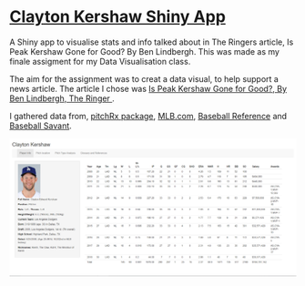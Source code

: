 # [Clayton Kershaw Shiny App](https://npennell.shinyapps.io/Math2270_Assignment3/)

A Shiny app to visualise stats and info talked about in The Ringers article, Is Peak Kershaw Gone for Good? By Ben Lindbergh. This was made as my finale assigment for my Data Visualisation class.

The aim for the assignment was to creat a data visual, to help support a news article. The article I chose was [Is Peak Kershaw Gone for Good?, By Ben Lindbergh, The Ringer ](https://www.theringer.com/mlb/2018/5/3/17314506/los-angeles-dodgers-clayton-kershaw-fastball-velocity).

I gathered data from, [pitchRx package](https://github.com/cpsievert/pitchRx), [MLB.com](https://www.mlb.com/), [Baseball Reference](https://www.baseball-reference.com/) and [Baseball Savant](https://baseballsavant.mlb.com/).

![](https://github.com/Npennell96/Clayton-Kershaw-Shiny-App/blob/master/Images/Player%20info.PNG)
